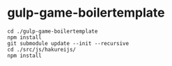 # gulp-game-boilertemplate
```
cd ./gulp-game-boilertemplate
npm install
git submodule update --init --recursive
cd ./src/js/hakureijs/
npm install
```
